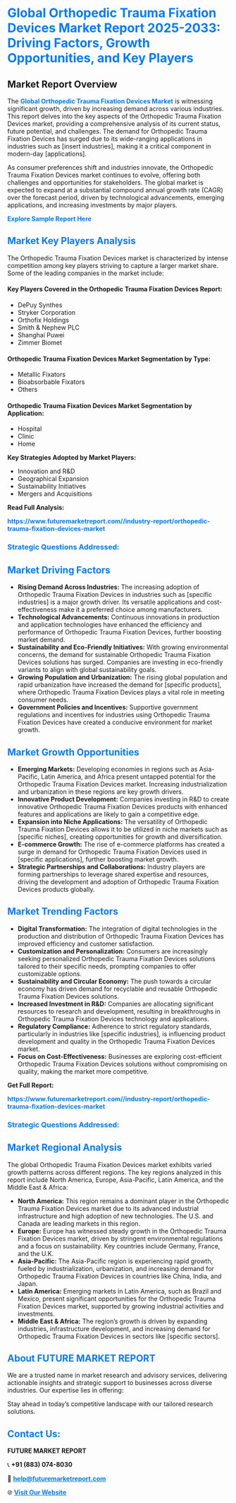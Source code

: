<h1 style="color: #007BFF;">Global Orthopedic Trauma Fixation Devices Market Report 2025-2033: Driving Factors, Growth Opportunities, and Key Players</h1>

<section id="overview">
<h2>Market Report Overview</h2>
<p>The <a href="https://www.futuremarketreport.com//industry-report/orthopedic-trauma-fixation-devices-market" style="color: #007BFF; text-decoration: none;"><strong>Global Orthopedic Trauma Fixation Devices Market</strong></a> is witnessing significant growth, driven by increasing demand across various industries. This report delves into the key aspects of the Orthopedic Trauma Fixation Devices market, providing a comprehensive analysis of its current status, future potential, and challenges. The demand for Orthopedic Trauma Fixation Devices has surged due to its wide-ranging applications in industries such as [insert industries], making it a critical component in modern-day [applications].</p>
<p>As consumer preferences shift and industries innovate, the Orthopedic Trauma Fixation Devices market continues to evolve, offering both challenges and opportunities for stakeholders. The global market is expected to expand at a substantial compound annual growth rate (CAGR) over the forecast period, driven by technological advancements, emerging applications, and increasing investments by major players.</p>
</section>

<section id="overview">
<p><a href="https://www.futuremarketreport.com//request-sample/reportId=64787" style="color: #007BFF; text-decoration: none;"><strong>Explore Sample Report Here</strong></a></p>
</section>

<section id="key-players">
<h2 style="color: #007BFF;">Market Key Players Analysis</h2>
<p>The Orthopedic Trauma Fixation Devices market is characterized by intense competition among key players striving to capture a larger market share. Some of the leading companies in the market include:</p>
<h4>Key Players Covered in the Orthopedic Trauma Fixation Devices Report:</h4>
<ul><li>DePuy Synthes</li><li>Stryker Corporation</li><li>Orthofix Holdings</li><li>Smith &amp; Nephew PLC</li><li>Shanghai Puwei</li><li>Zimmer Biomet</li></ul>
<h4>Orthopedic Trauma Fixation Devices Market Segmentation by Type:</h4>
<ul><li>Metallic Fixators</li><li>Bioabsorbable Fixators</li><li>Others</li></ul>

<h4>Orthopedic Trauma Fixation Devices Market Segmentation by Application:</h4>
<ul><li>Hospital</li><li>Clinic</li><li>Home</li></ul>
<p><strong>Key Strategies Adopted by Market Players:</strong></p>
<ul>
<li>Innovation and R&D</li>
<li>Geographical Expansion</li>
<li>Sustainability Initiatives</li>
<li>Mergers and Acquisitions</li>
</ul>
</section>

<section>
<p><strong>Read Full Analysis: </strong></p><a href="https://www.futuremarketreport.com//industry-report/orthopedic-trauma-fixation-devices-market" style="color: #007BFF; text-decoration: none;"><strong>https://www.futuremarketreport.com//industry-report/orthopedic-trauma-fixation-devices-market</strong></a>
<h3 style="color: #007BFF;">Strategic Questions Addressed:</h3>
</section>

<section id="driving-factors">
<h2 style="color: #007BFF;">Market Driving Factors</h2>
<ul>
<li><strong>Rising Demand Across Industries:</strong> The increasing adoption of Orthopedic Trauma Fixation Devices in industries such as [specific industries] is a major growth driver. Its versatile applications and cost-effectiveness make it a preferred choice among manufacturers.</li>
<li><strong>Technological Advancements:</strong> Continuous innovations in production and application technologies have enhanced the efficiency and performance of Orthopedic Trauma Fixation Devices, further boosting market demand.</li>
<li><strong>Sustainability and Eco-Friendly Initiatives:</strong> With growing environmental concerns, the demand for sustainable Orthopedic Trauma Fixation Devices solutions has surged. Companies are investing in eco-friendly variants to align with global sustainability goals.</li>
<li><strong>Growing Population and Urbanization:</strong> The rising global population and rapid urbanization have increased the demand for [specific products], where Orthopedic Trauma Fixation Devices plays a vital role in meeting consumer needs.</li>
<li><strong>Government Policies and Incentives:</strong> Supportive government regulations and incentives for industries using Orthopedic Trauma Fixation Devices have created a conducive environment for market growth.</li>
</ul>
</section>

<section id="growth-opportunities">
<h2 style="color: #007BFF;">Market Growth Opportunities</h2>
<ul>
<li><strong>Emerging Markets:</strong> Developing economies in regions such as Asia-Pacific, Latin America, and Africa present untapped potential for the Orthopedic Trauma Fixation Devices market. Increasing industrialization and urbanization in these regions are key growth drivers.</li>
<li><strong>Innovative Product Development:</strong> Companies investing in R&D to create innovative Orthopedic Trauma Fixation Devices products with enhanced features and applications are likely to gain a competitive edge.</li>
<li><strong>Expansion into Niche Applications:</strong> The versatility of Orthopedic Trauma Fixation Devices allows it to be utilized in niche markets such as [specific niches], creating opportunities for growth and diversification.</li>
<li><strong>E-commerce Growth:</strong> The rise of e-commerce platforms has created a surge in demand for Orthopedic Trauma Fixation Devices used in [specific applications], further boosting market growth.</li>
<li><strong>Strategic Partnerships and Collaborations:</strong> Industry players are forming partnerships to leverage shared expertise and resources, driving the development and adoption of Orthopedic Trauma Fixation Devices products globally.</li>
</ul>
</section>

<section id="trending-factors">
<h2 style="color: #007BFF;">Market Trending Factors</h2>
<ul>
<li><strong>Digital Transformation:</strong> The integration of digital technologies in the production and distribution of Orthopedic Trauma Fixation Devices has improved efficiency and customer satisfaction.</li>
<li><strong>Customization and Personalization:</strong> Consumers are increasingly seeking personalized Orthopedic Trauma Fixation Devices solutions tailored to their specific needs, prompting companies to offer customizable options.</li>
<li><strong>Sustainability and Circular Economy:</strong> The push towards a circular economy has driven demand for recyclable and reusable Orthopedic Trauma Fixation Devices solutions.</li>
<li><strong>Increased Investment in R&D:</strong> Companies are allocating significant resources to research and development, resulting in breakthroughs in Orthopedic Trauma Fixation Devices technology and applications.</li>
<li><strong>Regulatory Compliance:</strong> Adherence to strict regulatory standards, particularly in industries like [specific industries], is influencing product development and quality in the Orthopedic Trauma Fixation Devices market.</li>
<li><strong>Focus on Cost-Effectiveness:</strong> Businesses are exploring cost-efficient Orthopedic Trauma Fixation Devices solutions without compromising on quality, making the market more competitive.</li>
</ul>
</section>

<section>
<p><strong>Get Full Report: </strong></p><a href="https://www.futuremarketreport.com//industry-report/orthopedic-trauma-fixation-devices-market" style="color: #007BFF; text-decoration: none;"><strong>https://www.futuremarketreport.com//industry-report/orthopedic-trauma-fixation-devices-market</strong></a>
<h3 style="color: #007BFF;">Strategic Questions Addressed:</h3>
</section>


<section id="regional-analysis">
<h2 style="color: #007BFF;">Market Regional Analysis</h2>
<p>The global Orthopedic Trauma Fixation Devices market exhibits varied growth patterns across different regions. The key regions analyzed in this report include North America, Europe, Asia-Pacific, Latin America, and the Middle East & Africa:</p>
<ul>
<li><strong>North America:</strong> This region remains a dominant player in the Orthopedic Trauma Fixation Devices market due to its advanced industrial infrastructure and high adoption of new technologies. The U.S. and Canada are leading markets in this region.</li>
<li><strong>Europe:</strong> Europe has witnessed steady growth in the Orthopedic Trauma Fixation Devices market, driven by stringent environmental regulations and a focus on sustainability. Key countries include Germany, France, and the U.K.</li>
<li><strong>Asia-Pacific:</strong> The Asia-Pacific region is experiencing rapid growth, fueled by industrialization, urbanization, and increasing demand for Orthopedic Trauma Fixation Devices in countries like China, India, and Japan.</li>
<li><strong>Latin America:</strong> Emerging markets in Latin America, such as Brazil and Mexico, present significant opportunities for the Orthopedic Trauma Fixation Devices market, supported by growing industrial activities and investments.</li>
<li><strong>Middle East & Africa:</strong> The region’s growth is driven by expanding industries, infrastructure development, and increasing demand for Orthopedic Trauma Fixation Devices in sectors like [specific sectors].</li>
</ul>
</section>

<footer>
<h2 style="color: #007BFF;">About FUTURE MARKET REPORT</h2>
<p>We are a trusted name in market research and advisory services, delivering actionable insights and strategic support to businesses across diverse industries. Our expertise lies in offering:</p>

<p>Stay ahead in today’s competitive landscape with our tailored research solutions.</p>

<h2 style="color: #007BFF;">Contact Us:</h2>
<p><strong>FUTURE MARKET REPORT</strong></p>
<p>📞 <strong>+91 (883) 074-8030</strong></p>
<p>📧 <strong><a href="mailto:help@futuremarketreport.com" style="color: #007BFF;">help@futuremarketreport.com</a></strong></p>
<p>🌐 <strong><a href="https://www.futuremarketreport.com/" style="color: #007BFF;">Visit Our Website</a></strong></p>
</footer>